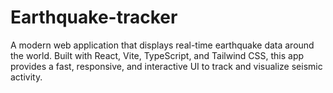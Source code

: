# Earthquake-tracker
A modern web application that displays real-time earthquake data around the world. Built with React, Vite, TypeScript, and Tailwind CSS, this app provides a fast, responsive, and interactive UI to track and visualize seismic activity.
